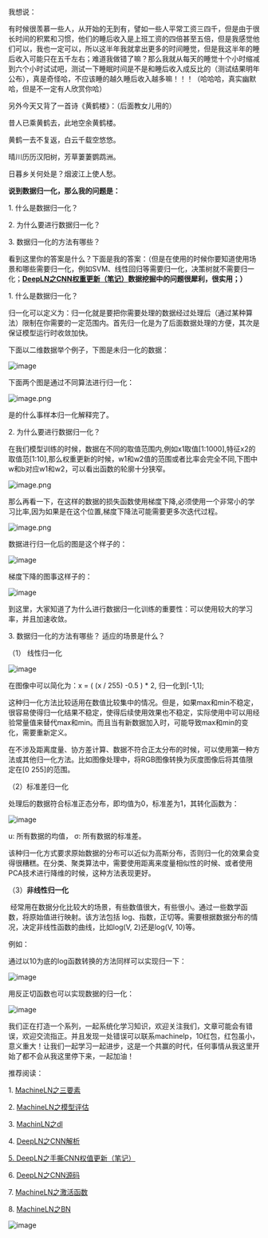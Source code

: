 我想说：

有时候很羡慕一些人，从开始的无到有，譬如一些人平常工资三四千，但是由于很长时间的积累和习惯，他们的睡后收入是上班工资的四倍甚至五倍，但是我感觉他们可以，我也一定可以，所以这半年我就拿出更多的时间睡觉，但是我这半年的睡后收入可能只在五千左右；难道我做错了嘛？那么我就从每天的睡觉十个小时缩减到六个小时试试吧，测试一下睡眠时间是不是和睡后收入成反比的（测试结果明年公布），真是奇怪哈，不应该睡的越久睡后收入越多嘛！！！（哈哈哈，真实幽默哈，但是不一定有人欣赏你哈）

另外今天又背了一首诗《黄鹤楼》：（后面教女儿用的）

昔人已乘黄鹤去，此地空余黄鹤楼。

黄鹤一去不复返，白云千载空悠悠。

晴川历历汉阳树，芳草萋萋鹦鹉洲。

日暮乡关何处是？烟波江上使人愁。

**说到数据归一化，那么我的问题是：**

1\. 什么是数据归一化？

2\. 为什么要进行数据归一化？

3\. 数据归一化的方法有哪些？

看到这里你的答案是什么？下面是我的答案：（但是在使用的时候你要知道使用场景和哪些需要归一化，例如SVM、线性回归等需要归一化，决策树就不需要归一化；[**DeepLN之CNN权重更新（笔记）**](http://mp.weixin.qq.com/s?__biz=MzU3MTM3MTIxOQ==&mid=2247483927&idx=1&sn=132b90eb009022d2d792303e6d824df7&chksm=fce079abcb97f0bd9b893889a7c8232c0254e447277b930ab8e35ea1f9c49e57c0fc66bab239&scene=21#wechat_redirect)**数据挖掘中的问题很犀利，很实用；）**

1\. 什么是数据归一化？

归一化可以定义为：归一化就是要把你需要处理的数据经过处理后（通过某种算法）限制在你需要的一定范围内。首先归一化是为了后面数据处理的方便，其次是保证模型运行时收敛加快。 

下面以二维数据举个例子，下图是未归一化的数据：

![image](http://upload-images.jianshu.io/upload_images/4618424-7e16d322a3e64bd7?imageMogr2/auto-orient/strip%7CimageView2/2/w/1240)

下面两个图是通过不同算法进行归一化：

![image.png](http://upload-images.jianshu.io/upload_images/4618424-e2c0222db05c5b3a.png?imageMogr2/auto-orient/strip%7CimageView2/2/w/1240)


是的什么事样本归一化解释完了。

2\. 为什么要进行数据归一化？

在我们模型训练的时候，数据在不同的取值范围内,例如x1取值[1:1000],特征x2的取值范[1:10],那么权重更新的时候，w1和w2值的范围或者比率会完全不同,下图中w和b对应w1和w2，可以看出函数的轮廓十分狭窄。

![image.png](http://upload-images.jianshu.io/upload_images/4618424-aaf4301add25f3c6.png?imageMogr2/auto-orient/strip%7CimageView2/2/w/1240)


那么再看一下，在这样的数据的损失函数使用梯度下降,必须使用一个非常小的学习比率,因为如果是在这个位置,梯度下降法可能需要更多次迭代过程。

![image.png](http://upload-images.jianshu.io/upload_images/4618424-f28c22c99d3e79bb.png?imageMogr2/auto-orient/strip%7CimageView2/2/w/1240)


数据进行归一化后的图是这个样子的：

![image](http://upload-images.jianshu.io/upload_images/4618424-81d12275fd06820b?imageMogr2/auto-orient/strip%7CimageView2/2/w/1240)

梯度下降的图事这样子的： 

![image](http://upload-images.jianshu.io/upload_images/4618424-663c8dd427176f27?imageMogr2/auto-orient/strip%7CimageView2/2/w/1240)

到这里，大家知道了为什么进行数据归一化训练的重要性：可以使用较大的学习率，并且加速收敛。

3\. 数据归一化的方法有哪些？ 适应的场景是什么？

（1） 线性归一化

![image](http://upload-images.jianshu.io/upload_images/4618424-d21a8de6dfef4059?imageMogr2/auto-orient/strip%7CimageView2/2/w/1240)

在图像中可以简化为：x = ( (x / 255) -0.5 ) * 2, 归一化到[-1,1]; 

这种归一化方法比较适用在数值比较集中的情况。但是，如果max和min不稳定，很容易使得归一化结果不稳定，使得后续使用效果也不稳定，实际使用中可以用经验常量值来替代max和min。而且当有新数据加入时，可能导致max和min的变化，需要重新定义。

在不涉及距离度量、协方差计算、数据不符合正太分布的时候，可以使用第一种方法或其他归一化方法。比如图像处理中，将RGB图像转换为灰度图像后将其值限定在[0 255]的范围。

（2）标准差归一化

处理后的数据符合标准正态分布，即均值为0，标准差为1，其转化函数为：

![image](http://upload-images.jianshu.io/upload_images/4618424-e89996ad57c0b2b5?imageMogr2/auto-orient/strip%7CimageView2/2/w/1240)

u: 所有数据的均值， σ: 所有数据的标准差。

该种归一化方式要求原始数据的分布可以近似为高斯分布，否则归一化的效果会变得很糟糕。在分类、聚类算法中，需要使用距离来度量相似性的时候、或者使用PCA技术进行降维的时候，这种方法表现更好。

（3）**非线性归一化**

 经常用在数据分化比较大的场景，有些数值很大，有些很小。通过一些数学函数，将原始值进行映射。该方法包括 log、指数，正切等。需要根据数据分布的情况，决定非线性函数的曲线，比如log(V, 2)还是log(V, 10)等。

例如：

通过以10为底的log函数转换的方法同样可以实现归一下：

![image](http://upload-images.jianshu.io/upload_images/4618424-5d08278cd5462977?imageMogr2/auto-orient/strip%7CimageView2/2/w/1240)

用反正切函数也可以实现数据的归一化：

![image](http://upload-images.jianshu.io/upload_images/4618424-f7c86bc75404cbd9?imageMogr2/auto-orient/strip%7CimageView2/2/w/1240)

我们正在打造一个系列，一起系统化学习知识，欢迎关注我们，文章可能会有错误，欢迎交流指正。并且发现一处错误可以联系machinelp，10红包，红包虽小，意义重大！让我们一起学习一起进步，这是一个共赢的时代，任何事情从我这里开始了都不会从我这里停下来，一起加油！

推荐阅读：

1. [MachineLN之三要素](http://mp.weixin.qq.com/s?__biz=MzU3MTM3MTIxOQ==&mid=2247483841&idx=2&sn=e4a3cff7b12c48af237c577c487ba3a1&chksm=fce07a7dcb97f36be5003c3018b3a391070bdc4e56839cb461d226113db4c5f24032e0bf5809&scene=21#wechat_redirect)

2. [MachineLN之模型评估](http://mp.weixin.qq.com/s?__biz=MzU3MTM3MTIxOQ==&mid=2247483872&idx=2&sn=8436e1eb9055d3a372278ee8688cd703&chksm=fce07a5ccb97f34a4490f60304b206c741d2395149c2c2e68bddb3faf7daf9121ca27a5d6a97&scene=21#wechat_redirect)

3. [MachinLN之dl](http://mp.weixin.qq.com/s?__biz=MzU3MTM3MTIxOQ==&mid=2247483894&idx=2&sn=63333c02674e15e84159e064073fe563&chksm=fce07a4acb97f35cc38f75dc891a19129e2406270d04b739cfa9b8a28f9780b4e2a65a7cd39b&scene=21#wechat_redirect)

4. [DeepLN之CNN解析](http://mp.weixin.qq.com/s?__biz=MzU3MTM3MTIxOQ==&mid=2247483906&idx=1&sn=2eceda7d9703d5315638739e04d5b6e7&chksm=fce079becb97f0a8b8dd2e34a9e757f23757cf2699c397707bfaa677c9f8204c91508840d8f7&scene=21#wechat_redirect)

[5\. DeepLN之手撕CNN权值更新（笔记）](http://mp.weixin.qq.com/s?__biz=MzU3MTM3MTIxOQ==&mid=2247483927&idx=1&sn=132b90eb009022d2d792303e6d824df7&chksm=fce079abcb97f0bd9b893889a7c8232c0254e447277b930ab8e35ea1f9c49e57c0fc66bab239&scene=21#wechat_redirect)

6. [DeepLN之CNN源码](http://mp.weixin.qq.com/s?__biz=MzU3MTM3MTIxOQ==&mid=2247483948&idx=1&sn=d1edce6e99dac0437797404d15714876&chksm=fce07990cb97f086f2f24ec8b40bb64b588ce657e6ae8d352d4d20e856b5f0e126eaffc5ec99&scene=21#wechat_redirect)

7. [MachineLN之激活函数](http://mp.weixin.qq.com/s?__biz=MzU3MTM3MTIxOQ==&mid=2247483968&idx=1&sn=dc2e52c68cd8ea9037b114625c9b1a33&chksm=fce079fccb97f0ea4f3b8f8c74cb779613e06c54a718378c9d174651c16cabb28a1c283b9083&scene=21#wechat_redirect) 

8. [MachineLN之BN](http://mp.weixin.qq.com/s?__biz=MzU3MTM3MTIxOQ==&mid=2247483979&idx=1&sn=3b5cfedc2d475f69e52656e50ff44f36&chksm=fce079f7cb97f0e1217a6b7222cef60930f79f3870692315935dab7abefff32af6b4201c07ab&scene=21#wechat_redirect)

![image](http://upload-images.jianshu.io/upload_images/4618424-230cee2954f472dc?imageMogr2/auto-orient/strip%7CimageView2/2/w/1240)
